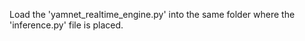 Load the 'yamnet_realtime_engine.py' into the same folder where the 'inference.py' file is placed. 
